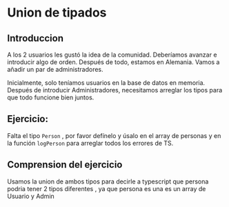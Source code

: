 # Union de tipados

## Introduccion

A los 2 usuarios les gustó la idea de la comunidad. Deberíamos avanzar e introducir algo de orden. Después de todo, estamos en Alemania.
Vamos a añadir un par de administradores.

Inicialmente, solo teníamos usuarios en la base de datos en memoria. Después de introducir Administradores, necesitamos arreglar los tipos para que todo funcione bien juntos.

## Ejercicio:

Falta el tipo `Person` , por favor defínelo y úsalo en el array de personas
y en la función `logPerson` para arreglar todos los errores de TS.

## Comprension del ejercicio 
Usamos la union de ambos tipos para decirle a typescript que persona podria tener
2 tipos diferentes , ya que persona es una es un array de Usuario y Admin 